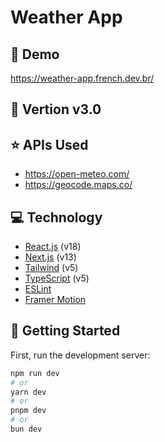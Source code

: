 # Weather App

## 🔗 Demo
https://weather-app.french.dev.br/

## 💎 Vertion v3.0

## ⭐ APIs Used
* https://open-meteo.com/
* https://geocode.maps.co/

## 💻 Technology

- [React.js](https://reactjs.org) (v18)
- [Next.js](https://nextjs.org) (v13)
- [Tailwind](https://tailwindcss.com/) (v5)
- [TypeScript](https://www.typescriptlang.org) (v5)
- [ESLint](https://eslint.org)
- [Framer Motion](https://www.framer.com/api/motion)

## 🏃 Getting Started

First, run the development server:

```bash
npm run dev
# or
yarn dev
# or
pnpm dev
# or
bun dev
```


